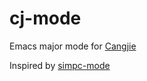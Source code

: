 # cj-mode

Emacs major mode for [Cangjie](https://cangjie-lang.cn/en)

Inspired by [simpc-mode](https://github.com/rexim/simpc-mode)
